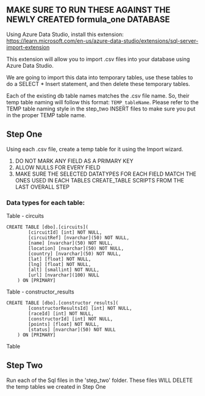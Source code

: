 ## MAKE SURE TO RUN THESE AGAINST THE NEWLY CREATED formula_one DATABASE

Using Azure Data Studio, install this extension:
https://learn.microsoft.com/en-us/azure-data-studio/extensions/sql-server-import-extension

This extension will allow you to import .csv files into your database using Azure Data Studio.

We are going to import this data into temporary tables, use these tables to do a SELECT * Insert statement, and then delete these temporary tables.

Each of the existing db table names matches the .csv file name.
So, their temp table naming will follow this format: `TEMP_tableName`.
Please refer to the TEMP table naming style in the step_two INSERT files to make sure you put in the proper TEMP table name.

## Step One
Using each .csv file, create a temp table for it using the Import wizard.
1. DO NOT MARK ANY FIELD AS A PRIMARY KEY 
2. ALLOW NULLS FOR EVERY FIELD
3. MAKE SURE THE SELECTED DATATYPES FOR EACH FIELD MATCH THE ONES USED IN EACH TABLES CREATE_TABLE SCRIPTS FROM THE LAST OVERALL STEP

### Data types for each table:

Table - circuits
```
CREATE TABLE [dbo].[circuits](
        [circuitId] [int] NOT NULL,
        [circuitRef] [nvarchar](50) NOT NULL,
        [name] [nvarchar](50) NOT NULL,
        [location] [nvarchar](50) NOT NULL,
        [country] [nvarchar](50) NOT NULL,
        [lat] [float] NOT NULL,
        [lng] [float] NOT NULL,
        [alt] [smallint] NOT NULL,
        [url] [nvarchar](100) NULL
	) ON [PRIMARY]
```

Table - constructor_results
```
CREATE TABLE [dbo].[constructor_results](
        [constructorResultsId] [int] NOT NULL,
        [raceId] [int] NOT NULL,
        [constructorId] [int] NOT NULL,
        [points] [float] NOT NULL,
        [status] [nvarchar](50) NOT NULL
    ) ON [PRIMARY]
```

Table

## Step Two
Run each of the Sql files in the 'step_two' folder.
These files WILL DELETE the temp tables we created in Step One








